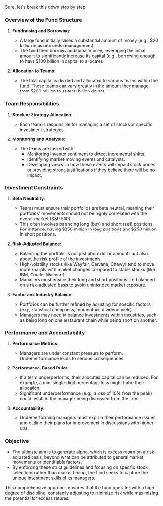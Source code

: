 
Sure, let's break this down step by step.

### Overview of the Fund Structure

1. **Fundraising and Borrowing**:
   - A large fund initially raises a substantial amount of money (e.g., $20 billion in assets under management).
   - The fund then borrows additional money, leveraging the initial amount to significantly increase its capital (e.g., borrowing enough to have $100 billion in capital to allocate).

2. **Allocation to Teams**:
   - The total capital is divided and allocated to various teams within the fund. These teams can vary greatly in the amount they manage, from $200 million to several billion dollars.

### Team Responsibilities

1. **Stock or Strategy Allocation**:
   - Each team is responsible for managing a set of stocks or specific investment strategies.
   
2. **Monitoring and Analysis**:
   - The teams are tasked with:
     - Monitoring investor sentiment to detect incremental shifts.
     - Identifying market-moving events and catalysts.
     - Developing views on how these events will impact stock prices or providing strong justifications if they believe there will be no impact.

### Investment Constraints

1. **Beta Neutrality**:
   - Teams must ensure their portfolios are beta neutral, meaning their portfolios' movements should not be highly correlated with the overall market (S&P 500).
   - This often involves balancing long (buy) and short (sell) positions. For instance, having $250 million in long positions and $250 million in short positions.

2. **Risk-Adjusted Balance**:
   - Balancing the portfolio is not just about dollar amounts but also about the risk profile of the investments.
   - High-volatility stocks (like Wayfair, Carvana, Chewy) tend to move more sharply with market changes compared to stable stocks (like IBM, Oracle, Walmart).
   - Managers must ensure their long and short positions are balanced on a risk-adjusted basis to avoid unintended market exposure.

3. **Factor and Industry Balance**:
   - Portfolios can be further refined by adjusting for specific factors (e.g., statistical cheapness, momentum, dividend yield).
   - Managers may need to balance investments within industries, such as being long on one restaurant chain while being short on another.

### Performance and Accountability

1. **Performance Metrics**:
   - Managers are under constant pressure to perform. Underperformance leads to serious consequences.
   
2. **Performance-Based Rules**:
   - If a team underperforms, their allocated capital can be reduced. For example, a mid-single-digit percentage loss might halve their allocation.
   - Significant underperformance (e.g., a loss of 10% from the peak) could result in the manager being dismissed from the firm.
   
3. **Accountability**:
   - Underperforming managers must explain their performance issues and outline their plans for improvement in discussions with higher-ups.

### Objective

- The ultimate aim is to generate alpha, which is excess return on a risk-adjusted basis, beyond what can be attributed to general market movements or identifiable factors.
- By enforcing these strict guidelines and focusing on specific stock selections rather than market timing, the fund seeks to capture the unique investment skills of its managers.

This comprehensive approach ensures that the fund operates with a high degree of discipline, constantly adjusting to minimize risk while maximizing the potential for excess returns.